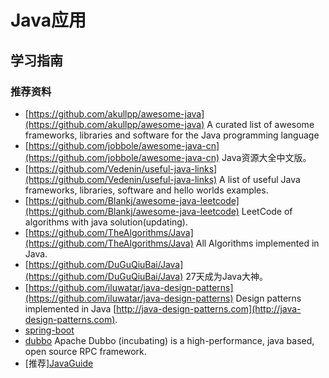 # Java应用

## 学习指南

### 推荐资料

* [https://github.com/akullpp/awesome-java](https://github.com/akullpp/awesome-java)  A curated list of awesome frameworks, libraries and software for the Java programming language
* [https://github.com/jobbole/awesome-java-cn](https://github.com/jobbole/awesome-java-cn)  Java资源大全中文版。
* [https://github.com/Vedenin/useful-java-links](https://github.com/Vedenin/useful-java-links)  A list of useful Java frameworks, libraries, software and hello worlds examples.
* [https://github.com/Blankj/awesome-java-leetcode](https://github.com/Blankj/awesome-java-leetcode)  LeetCode of algorithms with java solution(updating).
* [https://github.com/TheAlgorithms/Java](https://github.com/TheAlgorithms/Java)  All Algorithms implemented in Java.
* [https://github.com/DuGuQiuBai/Java](https://github.com/DuGuQiuBai/Java)  27天成为Java大神。
* [https://github.com/iluwatar/java-design-patterns](https://github.com/iluwatar/java-design-patterns)  Design patterns implemented in Java [http://java-design-patterns.com](http://java-design-patterns.com).
* [spring-boot](https://github.com/spring-projects/spring-boot)
* [dubbo](https://github.com/apache/incubator-dubbo)  Apache Dubbo (incubating) is a high-performance, java based, open source RPC framework.
* [推荐][JavaGuide](https://github.com/Snailclimb/JavaGuide)
